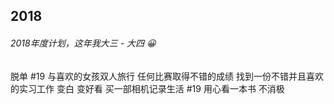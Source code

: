 ## 2018

###### 2018年度计划，这年我大三 - 大四 😀
<base-lock />
<base-hide-password />

<el-checkbox :value="true" class="delayed">脱单 #19</el-checkbox>
<el-checkbox :value="true">与喜欢的女孩双人旅行</el-checkbox>
<el-checkbox :value="true">任何比赛取得不错的成绩</el-checkbox>
<el-checkbox :value="true">找到一份不错并且喜欢的实习工作</el-checkbox>
<el-checkbox :value="true" class="delete">变白</el-checkbox>
<el-checkbox :value="true" class="delete">变好看</el-checkbox>
<el-checkbox :value="true" class="delayed">买一部相机记录生活 #19</el-checkbox>
<el-checkbox :value="true">用心看一本书</el-checkbox>
<el-checkbox :value="true">不消极</el-checkbox>

